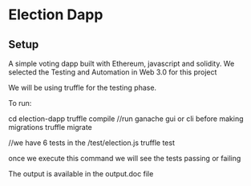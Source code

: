 # Election Dapp

## Setup


A simple voting dapp built with Ethereum, javascript and solidity. We selected the Testing and Automation in Web 3.0 for this project

We will be using truffle for the testing phase.

To run:

cd election-dapp
truffle compile 
//run ganache gui or cli before making migrations 
truffle migrate

//we have 6 tests in the /test/election.js 
truffle test

once we execute this command we will see the tests passing or failing


The output is available in the output.doc file
